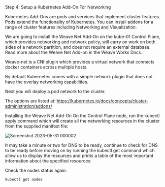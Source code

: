 Step 4: Setup a Kubernetes Add-On For Networking

Kubernetes Add-Ons are pods and services that implement cluster features. Pods extend the functionality of Kubernetes. You can install addons for a range of cluster features including Networking and Visualization.

We are going to install the Weave Net Add-On on the kube-01 Control Plane, which provides networking and network policy, will carry on work on both sides of a network partition, and does not require an external database. Read more about the Weave Net Add-on in the Weave Works Docs.

Weave-net is a CNI plugin which provides a virtual network that connects docker containers across multiple hosts.

By default Kubernetes comes with a simple network plugin that does not have the overlay networking capabilities.

Next you will deploy a pod network to the cluster.

The options are listed at: https://kubernetes.io/docs/concepts/cluster-administration/addons/

Installing the Weave Net Add-On
On the Control Plane node, run the kubectl apply command which will create all the networking resources in the cluster from the supplied manifest file:

![Screenshot 2023-05-31 000002](https://github.com/hoangtranson/kubernetes/assets/35447677/01b7ce7f-4fa7-4c45-beac-0847d4a3899a)

It may take a minute or two for DNS to be ready, continue to check for DNS to be ready before moving on by running the kubectl get command which allow us to display the resources and prints a table of the most important information about the specified resources:

Check the nodes status again:

```
kubectl get nodes
```
